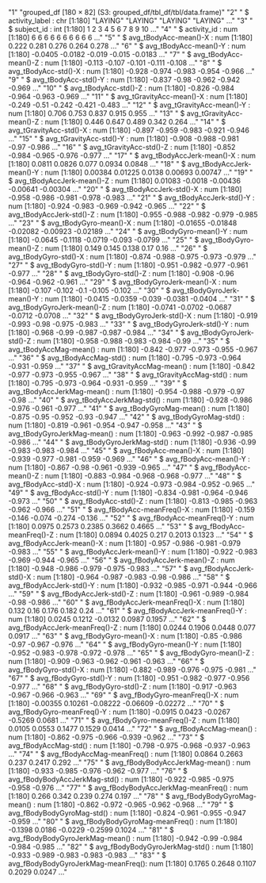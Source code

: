 "1" "grouped_df [180 × 82] (S3: grouped_df/tbl_df/tbl/data.frame)"
"2" " $ activity_label                     : chr [1:180] \"LAYING\" \"LAYING\" \"LAYING\" \"LAYING\" ..."
"3" " $ subject_id                         : int [1:180] 1 2 3 4 5 6 7 8 9 10 ..."
"4" " $ activity_id                        : num [1:180] 6 6 6 6 6 6 6 6 6 6 ..."
"5" " $ avg_tBodyAcc-mean()-X              : num [1:180] 0.222 0.281 0.276 0.264 0.278 ..."
"6" " $ avg_tBodyAcc-mean()-Y              : num [1:180] -0.0405 -0.0182 -0.019 -0.015 -0.0183 ..."
"7" " $ avg_tBodyAcc-mean()-Z              : num [1:180] -0.113 -0.107 -0.101 -0.111 -0.108 ..."
"8" " $ avg_tBodyAcc-std()-X               : num [1:180] -0.928 -0.974 -0.983 -0.954 -0.966 ..."
"9" " $ avg_tBodyAcc-std()-Y               : num [1:180] -0.837 -0.98 -0.962 -0.942 -0.969 ..."
"10" " $ avg_tBodyAcc-std()-Z               : num [1:180] -0.826 -0.984 -0.964 -0.963 -0.969 ..."
"11" " $ avg_tGravityAcc-mean()-X           : num [1:180] -0.249 -0.51 -0.242 -0.421 -0.483 ..."
"12" " $ avg_tGravityAcc-mean()-Y           : num [1:180] 0.706 0.753 0.837 0.915 0.955 ..."
"13" " $ avg_tGravityAcc-mean()-Z           : num [1:180] 0.446 0.647 0.489 0.342 0.264 ..."
"14" " $ avg_tGravityAcc-std()-X            : num [1:180] -0.897 -0.959 -0.983 -0.921 -0.946 ..."
"15" " $ avg_tGravityAcc-std()-Y            : num [1:180] -0.908 -0.988 -0.981 -0.97 -0.986 ..."
"16" " $ avg_tGravityAcc-std()-Z            : num [1:180] -0.852 -0.984 -0.965 -0.976 -0.977 ..."
"17" " $ avg_tBodyAccJerk-mean()-X          : num [1:180] 0.0811 0.0826 0.077 0.0934 0.0848 ..."
"18" " $ avg_tBodyAccJerk-mean()-Y          : num [1:180] 0.00384 0.01225 0.0138 0.00693 0.00747 ..."
"19" " $ avg_tBodyAccJerk-mean()-Z          : num [1:180] 0.01083 -0.0018 -0.00436 -0.00641 -0.00304 ..."
"20" " $ avg_tBodyAccJerk-std()-X           : num [1:180] -0.958 -0.986 -0.981 -0.978 -0.983 ..."
"21" " $ avg_tBodyAccJerk-std()-Y           : num [1:180] -0.924 -0.983 -0.969 -0.942 -0.965 ..."
"22" " $ avg_tBodyAccJerk-std()-Z           : num [1:180] -0.955 -0.988 -0.982 -0.979 -0.985 ..."
"23" " $ avg_tBodyGyro-mean()-X             : num [1:180] -0.01655 -0.01848 -0.02082 -0.00923 -0.02189 ..."
"24" " $ avg_tBodyGyro-mean()-Y             : num [1:180] -0.0645 -0.1118 -0.0719 -0.093 -0.0799 ..."
"25" " $ avg_tBodyGyro-mean()-Z             : num [1:180] 0.149 0.145 0.138 0.17 0.16 ..."
"26" " $ avg_tBodyGyro-std()-X              : num [1:180] -0.874 -0.988 -0.975 -0.973 -0.979 ..."
"27" " $ avg_tBodyGyro-std()-Y              : num [1:180] -0.951 -0.982 -0.977 -0.961 -0.977 ..."
"28" " $ avg_tBodyGyro-std()-Z              : num [1:180] -0.908 -0.96 -0.964 -0.962 -0.961 ..."
"29" " $ avg_tBodyGyroJerk-mean()-X         : num [1:180] -0.107 -0.102 -0.1 -0.105 -0.102 ..."
"30" " $ avg_tBodyGyroJerk-mean()-Y         : num [1:180] -0.0415 -0.0359 -0.039 -0.0381 -0.0404 ..."
"31" " $ avg_tBodyGyroJerk-mean()-Z         : num [1:180] -0.0741 -0.0702 -0.0687 -0.0712 -0.0708 ..."
"32" " $ avg_tBodyGyroJerk-std()-X          : num [1:180] -0.919 -0.993 -0.98 -0.975 -0.983 ..."
"33" " $ avg_tBodyGyroJerk-std()-Y          : num [1:180] -0.968 -0.99 -0.987 -0.987 -0.984 ..."
"34" " $ avg_tBodyGyroJerk-std()-Z          : num [1:180] -0.958 -0.988 -0.983 -0.984 -0.99 ..."
"35" " $ avg_tBodyAccMag-mean()             : num [1:180] -0.842 -0.977 -0.973 -0.955 -0.967 ..."
"36" " $ avg_tBodyAccMag-std()              : num [1:180] -0.795 -0.973 -0.964 -0.931 -0.959 ..."
"37" " $ avg_tGravityAccMag-mean()          : num [1:180] -0.842 -0.977 -0.973 -0.955 -0.967 ..."
"38" " $ avg_tGravityAccMag-std()           : num [1:180] -0.795 -0.973 -0.964 -0.931 -0.959 ..."
"39" " $ avg_tBodyAccJerkMag-mean()         : num [1:180] -0.954 -0.988 -0.979 -0.97 -0.98 ..."
"40" " $ avg_tBodyAccJerkMag-std()          : num [1:180] -0.928 -0.986 -0.976 -0.961 -0.977 ..."
"41" " $ avg_tBodyGyroMag-mean()            : num [1:180] -0.875 -0.95 -0.952 -0.93 -0.947 ..."
"42" " $ avg_tBodyGyroMag-std()             : num [1:180] -0.819 -0.961 -0.954 -0.947 -0.958 ..."
"43" " $ avg_tBodyGyroJerkMag-mean()        : num [1:180] -0.963 -0.992 -0.987 -0.985 -0.986 ..."
"44" " $ avg_tBodyGyroJerkMag-std()         : num [1:180] -0.936 -0.99 -0.983 -0.983 -0.984 ..."
"45" " $ avg_fBodyAcc-mean()-X              : num [1:180] -0.939 -0.977 -0.981 -0.959 -0.969 ..."
"46" " $ avg_fBodyAcc-mean()-Y              : num [1:180] -0.867 -0.98 -0.961 -0.939 -0.965 ..."
"47" " $ avg_fBodyAcc-mean()-Z              : num [1:180] -0.883 -0.984 -0.968 -0.968 -0.977 ..."
"48" " $ avg_fBodyAcc-std()-X               : num [1:180] -0.924 -0.973 -0.984 -0.952 -0.965 ..."
"49" " $ avg_fBodyAcc-std()-Y               : num [1:180] -0.834 -0.981 -0.964 -0.946 -0.973 ..."
"50" " $ avg_fBodyAcc-std()-Z               : num [1:180] -0.813 -0.985 -0.963 -0.962 -0.966 ..."
"51" " $ avg_fBodyAcc-meanFreq()-X          : num [1:180] -0.159 -0.146 -0.074 -0.274 -0.136 ..."
"52" " $ avg_fBodyAcc-meanFreq()-Y          : num [1:180] 0.0975 0.2573 0.2385 0.3662 0.4665 ..."
"53" " $ avg_fBodyAcc-meanFreq()-Z          : num [1:180] 0.0894 0.4025 0.217 0.2013 0.1323 ..."
"54" " $ avg_fBodyAccJerk-mean()-X          : num [1:180] -0.957 -0.986 -0.981 -0.979 -0.983 ..."
"55" " $ avg_fBodyAccJerk-mean()-Y          : num [1:180] -0.922 -0.983 -0.969 -0.944 -0.965 ..."
"56" " $ avg_fBodyAccJerk-mean()-Z          : num [1:180] -0.948 -0.986 -0.979 -0.975 -0.983 ..."
"57" " $ avg_fBodyAccJerk-std()-X           : num [1:180] -0.964 -0.987 -0.983 -0.98 -0.986 ..."
"58" " $ avg_fBodyAccJerk-std()-Y           : num [1:180] -0.932 -0.985 -0.971 -0.944 -0.966 ..."
"59" " $ avg_fBodyAccJerk-std()-Z           : num [1:180] -0.961 -0.989 -0.984 -0.98 -0.986 ..."
"60" " $ avg_fBodyAccJerk-meanFreq()-X      : num [1:180] 0.132 0.16 0.176 0.182 0.24 ..."
"61" " $ avg_fBodyAccJerk-meanFreq()-Y      : num [1:180] 0.0245 0.1212 -0.0132 0.0987 0.1957 ..."
"62" " $ avg_fBodyAccJerk-meanFreq()-Z      : num [1:180] 0.0244 0.1906 0.0448 0.077 0.0917 ..."
"63" " $ avg_fBodyGyro-mean()-X             : num [1:180] -0.85 -0.986 -0.97 -0.967 -0.976 ..."
"64" " $ avg_fBodyGyro-mean()-Y             : num [1:180] -0.952 -0.983 -0.978 -0.972 -0.978 ..."
"65" " $ avg_fBodyGyro-mean()-Z             : num [1:180] -0.909 -0.963 -0.962 -0.961 -0.963 ..."
"66" " $ avg_fBodyGyro-std()-X              : num [1:180] -0.882 -0.989 -0.976 -0.975 -0.981 ..."
"67" " $ avg_fBodyGyro-std()-Y              : num [1:180] -0.951 -0.982 -0.977 -0.956 -0.977 ..."
"68" " $ avg_fBodyGyro-std()-Z              : num [1:180] -0.917 -0.963 -0.967 -0.966 -0.963 ..."
"69" " $ avg_fBodyGyro-meanFreq()-X         : num [1:180] -0.00355 0.10261 -0.08222 -0.06609 -0.02272 ..."
"70" " $ avg_fBodyGyro-meanFreq()-Y         : num [1:180] -0.0915 0.0423 -0.0267 -0.5269 0.0681 ..."
"71" " $ avg_fBodyGyro-meanFreq()-Z         : num [1:180] 0.0105 0.0553 0.1477 0.1529 0.0414 ..."
"72" " $ avg_fBodyAccMag-mean()             : num [1:180] -0.862 -0.975 -0.966 -0.939 -0.962 ..."
"73" " $ avg_fBodyAccMag-std()              : num [1:180] -0.798 -0.975 -0.968 -0.937 -0.963 ..."
"74" " $ avg_fBodyAccMag-meanFreq()         : num [1:180] 0.0864 0.2663 0.237 0.2417 0.292 ..."
"75" " $ avg_fBodyBodyAccJerkMag-mean()     : num [1:180] -0.933 -0.985 -0.976 -0.962 -0.977 ..."
"76" " $ avg_fBodyBodyAccJerkMag-std()      : num [1:180] -0.922 -0.985 -0.975 -0.958 -0.976 ..."
"77" " $ avg_fBodyBodyAccJerkMag-meanFreq() : num [1:180] 0.266 0.342 0.239 0.274 0.197 ..."
"78" " $ avg_fBodyBodyGyroMag-mean()        : num [1:180] -0.862 -0.972 -0.965 -0.962 -0.968 ..."
"79" " $ avg_fBodyBodyGyroMag-std()         : num [1:180] -0.824 -0.961 -0.955 -0.947 -0.959 ..."
"80" " $ avg_fBodyBodyGyroMag-meanFreq()    : num [1:180] -0.1398 0.0186 -0.0229 -0.2599 0.1024 ..."
"81" " $ avg_fBodyBodyGyroJerkMag-mean()    : num [1:180] -0.942 -0.99 -0.984 -0.984 -0.985 ..."
"82" " $ avg_fBodyBodyGyroJerkMag-std()     : num [1:180] -0.933 -0.989 -0.983 -0.983 -0.983 ..."
"83" " $ avg_fBodyBodyGyroJerkMag-meanFreq(): num [1:180] 0.1765 0.2648 0.1107 0.2029 0.0247 ..."
